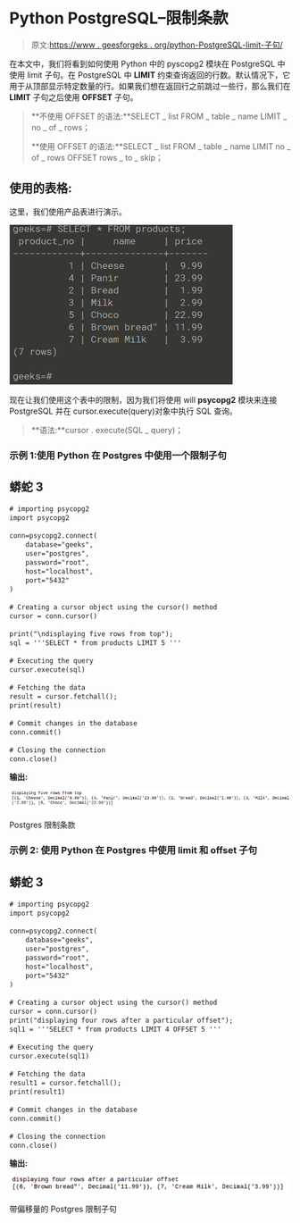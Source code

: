 # Python PostgreSQL–限制条款

> 原文:[https://www . geesforgeks . org/python-PostgreSQL-limit-子句/](https://www.geeksforgeeks.org/python-postgresql-limit-clause/)

在本文中，我们将看到如何使用 Python 中的 pyscopg2 模块在 PostgreSQL 中使用 limit 子句。在 PostgreSQL 中 **LIMIT** 约束查询返回的行数。默认情况下，它用于从顶部显示特定数量的行。如果我们想在返回行之前跳过一些行，那么我们在 **LIMIT** 子句之后使用 **OFFSET** 子句。

> **不使用 OFFSET 的语法:**SELECT _ list FROM _ table _ name LIMIT _ no _ of _ rows；
> 
> **使用 OFFSET 的语法:**SELECT _ list FROM _ table _ name LIMIT no _ of _ rows OFFSET rows _ to _ skip；

## 使用的表格:

这里，我们使用产品表进行演示。

![](img/9e400976f88cf6fa942221f68128474f.png)

现在让我们使用这个表中的限制，因为我们将使用 will **psycopg2** 模块来连接 PostgreSQL 并在 cursor.execute(query)对象中执行 SQL 查询。

> **语法:**cursor . execute(SQL _ query)；

### 示例 1:使用 Python 在 Postgres 中使用一个限制子句

## 蟒蛇 3

```
# importing psycopg2
import psycopg2

conn=psycopg2.connect(
    database="geeks",
    user="postgres",
    password="root",
    host="localhost",
    port="5432"
)

# Creating a cursor object using the cursor() method
cursor = conn.cursor()

print("\ndisplaying five rows from top");
sql = '''SELECT * from products LIMIT 5 '''

# Executing the query
cursor.execute(sql)

# Fetching the data
result = cursor.fetchall();
print(result)

# Commit changes in the database
conn.commit()

# Closing the connection
conn.close()
```

**输出:**

![](img/9a35cf6bdbf1ac50a45e6dd0b3be8243.png)

Postgres 限制条款

### 示例 2: 使用 Python 在 Postgres 中使用 limit 和 offset 子句

## 蟒蛇 3

```
# importing psycopg2
import psycopg2

conn=psycopg2.connect(
    database="geeks",
    user="postgres",
    password="root",
    host="localhost",
    port="5432"
)

# Creating a cursor object using the cursor() method
cursor = conn.cursor()
print("displaying four rows after a particular offset");
sql1 = '''SELECT * from products LIMIT 4 OFFSET 5 '''

# Executing the query
cursor.execute(sql1)

# Fetching the data
result1 = cursor.fetchall();
print(result1)

# Commit changes in the database
conn.commit()

# Closing the connection
conn.close()
```

**输出:**

![](img/ea362fa67e352436caa0cad136e59bf0.png)

带偏移量的 Postgres 限制子句